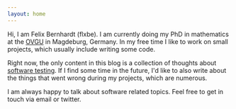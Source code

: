 ```yaml
---
layout: home
---
```


Hi, I am Felix Bernhardt (flxbe). I am currently doing my PhD in mathematics
at the [OVGU](https://www.ovgu.de/en/) in Magdeburg, Germany.
In my free time I like to work on small projects, which usually include writing some code.

Right now, the only content in this blog is a collection of thoughts about [software testing](./testing.html).
If I find some time in the future, I'd like to also write about the
things that went wrong during my projects, which are numerous.

I am always happy to talk about software related topics. Feel free to get in touch via email or twitter.
